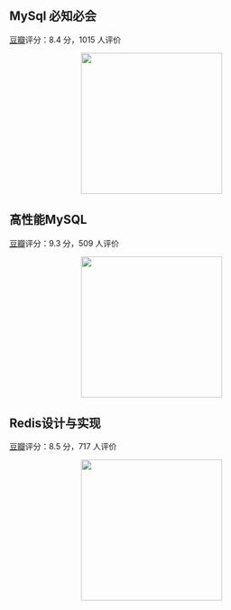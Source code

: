 ## MySql 必知必会

 [豆瓣](https://book.douban.com/subject/3354490/)评分：8.4 分，1015 人评价


<div align="center"><img src="https://gitee.com/duhouan/ImagePro/raw/master/java-notes/book/book_14.jpg" width="250"/></div>

## 高性能MySQL

[豆瓣](https://book.douban.com/subject/23008813/)评分：9.3 分，509 人评价

<div align="center"><img src="https://gitee.com/duhouan/ImagePro/raw/master/java-notes/book/book_15.jpg" width="250"/></div>

## Redis设计与实现

[豆瓣](https://book.douban.com/subject/25900156/)评分：8.5 分，717 人评价

<div align="center"><img src="https://gitee.com/duhouan/ImagePro/raw/master/java-notes/book/book_16.jpg" width="250"/></div>

